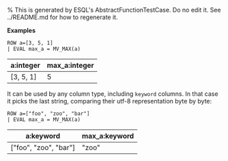 % This is generated by ESQL's AbstractFunctionTestCase. Do no edit it. See ../README.md for how to regenerate it.

**Examples**

```esql
ROW a=[3, 5, 1]
| EVAL max_a = MV_MAX(a)
```

| a:integer | max_a:integer |
| --- | --- |
| [3, 5, 1] | 5 |

It can be used by any column type, including `keyword` columns. In that case it picks the last string, comparing their utf-8 representation byte by byte:

```esql
ROW a=["foo", "zoo", "bar"]
| EVAL max_a = MV_MAX(a)
```

| a:keyword | max_a:keyword |
| --- | --- |
| ["foo", "zoo", "bar"] | "zoo" |


